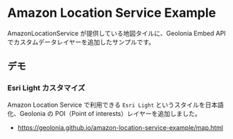 # Amazon Location Service Example

AmazonLocationService が提供している地図タイルに、Geolonia Embed API でカスタムデータレイヤーを追加したサンプルです。

## デモ

### Esri Light カスタマイズ

Amazon Location Service で利用できる `Esri Light` というスタイルを日本語化、Geolonia の POI（Point of interests）レイヤーを追加しました。

- <a href="https://geolonia.github.io/amazon-location-service-example/map.html" target="_blank" rel="noopener noreferrer">https://geolonia.github.io/amazon-location-service-example/map.html</a>
